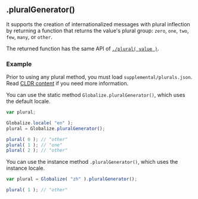 ## .pluralGenerator()

It supports the creation of internationalized messages with plural inflection by
returning a function that returns the value's plural group: `zero`, `one`,
`two`, `few`, `many`, or `other`.

The returned function has the same API of [`./plural( value )`](./plural.md).

### Example

Prior to using any plural method, you must load `supplemental/plurals.json`.
Read [CLDR content](../../../README.md#2-cldr-content) if you need more
information.

You can use the static method `Globalize.pluralGenerator()`, which uses the
default locale.

```javascript
var plural;

Globalize.locale( "en" );
plural = Globalize.pluralGenerator();

plural( 0 ); // "other"
plural( 1 ); // "one"
plural( 2 ); // "other"
```

You can use the instance method `.pluralGenerator()`, which uses the instance
locale.

```javascript
var plural = Globalize( "zh" ).pluralGenerator();

plural( 1 ); // "other"
```
